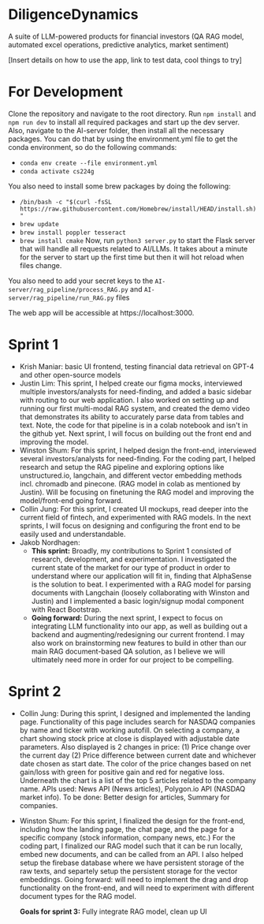 # DiligenceDynamics
A suite of LLM-powered products for financial investors (QA RAG model, automated excel operations, predictive analytics, market sentiment)

[Insert details on how to use the app, link to test data, cool things to try]

# For Development
Clone the repository and navigate to the root directory.
Run `npm install` and `npm run dev` to install all required packages and start up the dev server. Also, navigate to the AI-server folder, then install all the necessary packages.
You can do that by using the environment.yml file to get the conda environment, so do the following commands:
- `conda env create --file environment.yml`
- `conda activate cs224g`

You also need to install some brew packages by doing the following:
- `/bin/bash -c "$(curl -fsSL https://raw.githubusercontent.com/Homebrew/install/HEAD/install.sh)"`
- `brew update`
- `brew install poppler tesseract`
- `brew install cmake`
Now, run `python3 server.py` to start the Flask server that will handle all requests related to AI/LLMs. It takes about a minute for the server to start up the first time but then it will hot reload when files change.

You also need to add your secret keys to the `AI-server/rag_pipeline/process_RAG.py` and `AI-server/rag_pipeline/run_RAG.py` files

The web app will be accessible at https://localhost:3000.


# Sprint 1

- Krish Maniar: basic UI frontend, testing financial data retrieval on GPT-4 and other open-source models
- Justin Lim: This sprint, I helped create our figma mocks, interviewed multiple investors/analysts for need-finding, and added a basic sidebar with routing to our web application. I also worked on setting up and running our first multi-modal RAG system, and created the demo video that demonstrates its ability to accurately parse data from tables and text. Note, the code for that pipeline is in a colab notebook and isn't in the github yet. Next sprint, I will focus on building out the front end and improving the model.
- Winston Shum: For this sprint, I helped design the front-end, interviewed several investors/analysts for need-finding. For the coding part, I helped research and setup the RAG pipeline and exploring options like unstructured.io, langchain, and different vector embedding methods incl. chromadb and pinecone. (RAG model in colab as mentioned by Justin). Will be focusing on finetuning the RAG model and improving the model/front-end going forward.
- Collin Jung: For this sprint, I created UI mockups, read deeper into the current field of fintech, and experimented with RAG models. In the next sprints, I will focus on designing and configuring the front end to be easily used and understandable.
- Jakob Nordhagen: 
    - **This sprint:** Broadly, my contributions to Sprint 1 consisted of research, development, and experimentation. I investigated the current state of the market for our type of product in order to understand where our application will fit in, finding that AlphaSense is the solution to beat. I experimented with a RAG model for parsing documents with Langchain (loosely collaborating with Winston and Justin) and I implemented a basic login/signup modal component with React Bootstrap.
    - **Going forward:** During the next sprint, I expect to focus on integrating LLM functionality into our app, as well as building out a backend and augmenting/redesigning our current frontend. I may also work on brainstorming new features to build in other than our main RAG document-based QA solution, as I believe we will ultimately need more in order for our project to be compelling.
 
# Sprint 2
- Collin Jung: During this sprint, I designed and implemented the landing page. Functionality of this page includes search for NASDAQ companies by name and ticker with working autofill. On selecting a company, a chart showing stock price at close is displayed with adjustable date parameters. Also displayed is 2 changes in price: (1) Price change over the current day (2) Price difference between current date and whichever date chosen as start date. The color of the price changes based on net gain/loss with green for positive gain and red for negative loss. Underneath the chart is a list of the top 5 articles related to the company name. APIs used: News API (News articles), Polygon.io API (NASDAQ market info). To be done: Better design for articles, Summary for companies.
- Winston Shum: For this sprint, I finalized the design for the front-end, including how the landing page, the chat page, and the page for a specific company (stock information, company news, etc.) For the coding part, I finalized our RAG model such that it can be run locally, embed new documents, and can be called from an API. I also helped setup the firebase database where we have persistent storage of the raw texts, and separtely setup the persistent storage for the vector embeddings. Going forward: will need to implement the drag and drop functionality on the front-end, and will need to experiment with different document types for the RAG model.

  **Goals for sprint 3:** Fully integrate RAG model, clean up UI

